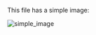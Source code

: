 This file has a simple image:

<img src="https://raw.githubusercontent.com/BurdetteLamar/markdown_helper/master/images/image.png" alt="simple_image">
